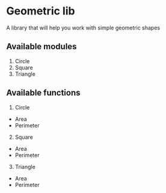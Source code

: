 # Geometric lib
A library that will help you work with simple geometric shapes
## Available modules
1. Circle
2. Square
3. Triangle
## Available functions
1. Circle
  * Area
  * Perimeter
2. Square
  * Area
  * Perimeter
3. Triangle
  * Area
  * Perimeter
